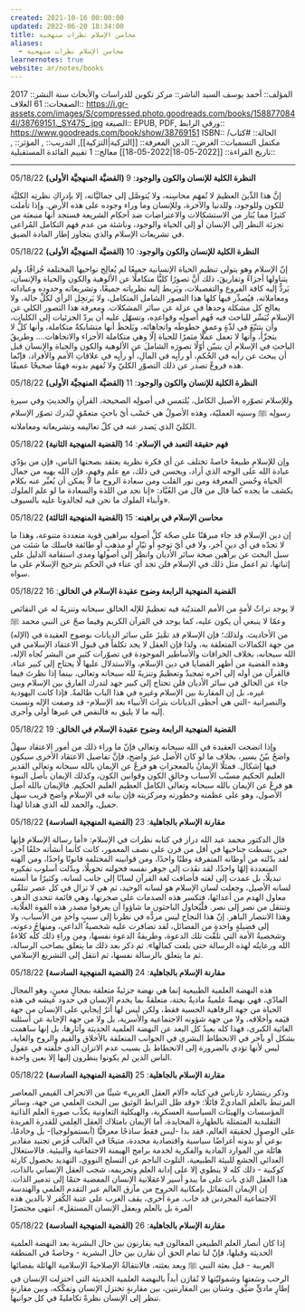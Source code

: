 ```yaml
---
created: 2021-10-16 00:00:00
updated: 2022-06-20 18:34:00
title: محاسن الإسلام نظرات منهجية
aliases:
  - محاسن الإسلام نظرات منهجية
learnernotes: true
website: ar/notes/books
---
```


المؤلف:: أحمد يوسف السيد
الناشر:: مركز تكوين للدراسات والأبحاث
سنة النشر:: 2017
الصفحات:: 61
الغلاف:: <https://i.gr-assets.com/images/S/compressed.photo.goodreads.com/books/1588770844l/38769151._SY475_.jpg>
الصيغة:: EPUB, PDF, ورقي
الرابط:: <https://www.goodreads.com/book/show/38769151>
ISBN::
الحالة:: #كتاب/مكتمل
التسميات::
الغرض:: الدين
المعرفة:: [[التزكية|التزكية]],
التدريب:: ,
المؤثر:: ,
تاريخ القراءة:: [[2022-05-18|2022-05-18]]
معالج:: 1
تقييم الفائدة المستقبلية::

---

05/18/22 **(القضيَّة المنهجيَّة الأولى) النظرة الكلية للإنسان والكون والوجود**: 9

إنَّ هذا الدِّينَ العظيمَ لا تُفهَم محاسِنه، ولا يُتوصَّل إلى جماليَّاته، إلا بإدراكِ نظرتِه الكليَّة للكون وللوجود، وللدنيا والآخرة، وللإنسان وما وراء وجوده على هذه الأرض. وإذا تأملت كثيرًا مما يُثار من الاستشكالات والاعتراضات ضد أحكام الشريعة فستجد أنها منبعثة من تجزئة النظر إلى الإنسان أو إلى الحياة والوجود، وناشئة من عدم فهم التكامل المُراعى في تشريعات الإسلام والذي يتجاوز إطار المادة الضيق.

05/18/22 **(القضيَّة المنهجيَّة الأولى) النظرة الكلية للإنسان والكون والوجود**: 10

إنّ الإسلام وهو يتولى تنظيم الحياة الإنسانية جميعًا لم يُعالِج نواحيها المختلفة جُزافًا، ولم يتناولها أجزاءً وتفاريقَ، ذلك أنَّ تصورًا كليًّا متكاملًا عن الألوهية والكون والحياة والإنسان، يَردُّ إليه كافة الفروع والتفصيلات، ويَربط إليه نظرياته جميعًا، وتشريعاته وحدوده وعباداته ومعاملاته، فيُصدِّر فيها كلها هذا التصور الشامل المتكامل، ولا يَرتجِل الرأي لكُلِّ حالة، ولا يعالج كل مشكلة وحدها في عزلة عن سائر المشكلات. ومعرفة هذا التصور الكلي عن الإسلام تُيَسِّر للباحث فيه فَهم أصولِه وقواعدِه، وتسهّل عليه أن يردّ الجزئيات إلى الكليات، وأن يتتبّعَ في لذّةٍ وعمقٍ خطوطَه واتجاهاتَه، ويَلحظَ أنها متشابكةٌ متكاملة، وأنها كلٌّ لا يتجزّأ، وأنها لا تعمل عملًا مثمرًا للحياة إلّا وهي متكاملة الأجزاء والاتجاهات.... وطريقُ الباحثِ في الإسلام أن يتبيّن أوّلًا تصورَه الشاملَ عن الألوهية والكون والحياة والإنسان قبل أن يبحث عن رأيه في الحُكمِ، أو رأيِه في المالِ، أو رأيِه في علاقاتِ الأمم والأفراد، فإنّما هذه فروعٌ تصدر عن ذلك التصوّرِ الكليّ ولا تُفهم بدونه فهمًا صحيحًا عميقًا.

05/18/22 **(القضيَّة المنهجيَّة الأولى) النظرة الكلية للإنسان والكون والوجود**: 11

وللإسلام تصوّره الأصيل الكامل، يُلتمس في أصولِه الصحيحة، القرآنِ والحديثِ وفي سيرةِ رسولِه ﷺ وسننِه العمليّة، وهذه الأصولُ هي حَسْب أيّ باحثٍ متعمّقٍ ليُدرك تصوّر الإسلام الكليّ الذي يَصدر عنه في كلّ تعاليمه وتشريعاته ومعاملاته.

05/18/22 **(القضية المنهجية الثانية) فهم حقيقة التعبد في الإسلام**: 14

وإن للإسلامِ طبيعةً خاصةً تختلف عن أي فكرة نظرية يعتقد بصحتها الناس، فإن من يؤدّي عبادة الله على الوجه الذي أراد، ويحسن في ذلك، مع علم وفهمٍ، فإن الله يهبه من جمال الحياة وحُسن المعرفة ومن نور القلب ومن سعادة الروح ما لا يمكن أن يُعبِّر عنه بكلام يكشف ما يجده كما قال من قال من العُبَّاد: «إنا نجد من اللذة والسعادة ما لو علم الملوك وأبناء الملوك ما نحن فيه لجالدونا عليه بالسيوف».

05/18/22 **(القضية المنهجية الثالثة) محاسن الإسلام في براهينه**: 15

إن دين الإسلام قد جاء مبرهَنًا على صحّة كلِّ أصولِه ببراهين قوية متعددة متنوعة، وهذا ما لا تجدّه في أي دينٍ آخر، ولا في أيّ توجهٍ أو تيّارٍ أو مذهبٍ أو طائفة فاسلك ما شئت من سبل البحث عن براهين صحة سائر الأديان وانظر إلى أصولها ومدى استقامة الدليل على إثباتها، ثم اعمل مثل ذلك في الإسلام فلن تجد أي عناء في الحكم بترجيح الإسلام على ما سواه.

05/18/22 **القضية المنهجية الرابعة وضوح عقيدة الإسلام في الخالق**: 16

لا يوجد تراثٌ لأمةٍ من الأمم المتديّنة فيه تعظيمٌ للإله الخالق سبحانه وتنزيهٌ له عن النقائص وعمّا لا ينبغي أن يكون عليه، كما يوجد في القرآن الكريم وفيما صحّ عن النبي محمد ﷺ من الأحاديث. ولذلك؛ فإن الإسلام قد تمَّيزَ على سائر الديانات بوضوح العقيدة في (الإله) من جهة الكمالات المتعلقة به، ولذا فإن العقل لا يجد تكلفاً في قبول الاعتقاد الإسلامي في الله سبحانه، بخلاف الخرافات والأساطير الموجودة في تصوّرات كثيرٍ من البشر تُجاه الإله، وهذه القضية من أظهر القضايا في دين الإسلام، والاستدلال عليها لا يحتاج إلى كبير عناء، فالقرآن من أوله إلى آخره تمجيدٌ وتعظيمٌ وتنزيهٌ لله سبحانه وتعالى، بينما إذا نظرتَ فيما جاء عن الخالق في سائر الأديان فلن تحتاج إلى كبير جهد لتدرك الفارق بين الإسلام وبين غيره، بل إن المقارنةَ بين الإسلام وغيره في هذا الباب ظالمةٌ. فإذا كانت اليهودية والنصرانية -التي هي أحظى الديانات بتراث الأنبياء بعد الإسلام- قد وصفت الإله ونسبت إليه ما لا يليق به فالنقص في غيرها أولى وأحرى.

05/18/22 **القضية المنهجية الرابعة وضوح عقيدة الإسلام في الخالق**: 19

وإذا اتضحت العقيدة في الله سبحانه وتعالى فإنّ ما وراء ذلك من أمور الاعتقاد سهلٌ واضحٌ بيّنٌ يسير، بخلاف ما لو كان الأصل غيرَ واضح، فإنَّ تفاصيل الاعتقاد الأخرى سيكون فيها إشكال. فمثلًا الإيمانُ بالمعجزاتِ هو فرعٌ عن الإيمان بالله سبحانه وتعالى القدير العليم الحكيم مسبّب الأسباب وخالقِ الكون وقوانين الكون، وكذلك الإيمان بأصل النبوة هو فرعٌ عن الإيمان بالله سبحانه وتعالى الكامل العظيم العليم الحكيم. فالإيمان بالله أصل الأصول، وهو على عظمته وخطورته ومركزيته فإن بيانه في الإسلام واضح قريب سهل جميل، والحمد لله الذي هدانا لهذا.

05/18/22 **(القضية المنهجية السادسة) مقارنة الإسلام بالجاهلية**: 23

قال الدكتور محمد عبد الله دراز في كتابه نظرات في الإسلام: «أما رسالة الإسلام فإنها حين بسطت جناحيها في أقل من قرن على نصف المعمور، كانت كأنما أنشأته خلقًا آخر، لقد بدّلته من أوطانه المتفرقة وطنًا واحدًا، ومن قوانينه المختلفة قانونًا واحدًا، ومن آلهته المتعددة إلهًا واحدًا، لقد نفَذت إلى جوهر نفسه فحولته تحويلًا، وبدّلت أسلوب تفكيره تبديلًا، بل عمدت إلى لغته فأضافت لغة القرآن لسانًا إلى جانب لسانه، وكثيرًا ما أنسته لسانه الأصيل، وجعلت لسان الإسلام هو لسانه الوحيد، ثم هي لا تزال في كل عصر تتلقّى معاول الهدم من أعدائها، فتكسر هذه الصدمات على صخرتها، وهي قائمة تتحدى الدهر، وتنتقل من نصر إلى نصر. فلْيُحاول الباحثون ما شاؤوا أن يعرفوا مصدر هذه القوة الغلّابة، وهذا الانتصار الباهر. إنّ هذا النجاح ليس مردُّه في نظرنا إلى سببٍ واحدٍ من الأسباب، ولا إلى فضيلةٍ واحدةٍ من الفضائل، لقد تضافرت عليه شخصيةُ الداعي، ومنهاجُ دعوته، وشخصيةُ الأمة التي تلقّت تلك الدعوة، وطريقةُ الدعوة نفسها، ومن وراءِ ذلك كلِّه كلاءةُ الله ورعايتُه لهذه الرسالة حتى بلغت كمالها». ثم ذكر بعد ذلك ما يتعلق بصاحب الرسالة، ثم ما يتعلق بالرسالة نفسها، ثم انتقل إلى التشريع الإسلامي.

05/18/22 **(القضية المنهجية السادسة) مقارنة الإسلام بالجاهلية**: 24

هذه النهضة العلمية الطبيعية إنما هي نهضة جزئيةٌ متعلقة بمجالٍ معينٍ، وهو المجال المادّي، فهي نهضةٌ علميةٌ ماديةٌ بحتة، متعلقةٌ بما يخدم الإنسان في حدود عيشه في هذه الحياة من جهة الرفاهية الحسية فقط، ولكن ليس لها أثرٌ إيجابي على الإنسان من جهة قيَمه وأخلاقه، ولا من جهة شؤونه الاجتماعية والأسرية، بل ولا من جهة الإجابة عن أسئلته الغائية الكبرى، فهذا كله بعيدٌ كل البعد عن النهضة العلمية الحديثة وآثارِها، بل إنها ساهمت بشكل أو بآخر في الانحطاط البشري في الجوانب المتعلقة بالأخلاق والقيم والروح والغاية، ليس لأنها تؤدي بالضرورة إلى الانحطاط بل بسبب عدم الاتزان الذي خلّفته في عقول الناس الذين لم يكونوا ينظرون إليها إلا بعين واحدة.

05/18/22 **(القضية المنهجية السادسة) مقارنة الإسلام بالجاهلية**: 25

وذكر ريتشارد تارناس في كتابه «آلام العقل الغربي» شيئًا من الانحراف القيمي المعاصر المرتبط بالعلم المادي2 قائلًا: «وقد ظل الترابط الوثيق بين البحث العلمي من جهة، وسائر المؤسسات والهيئات السياسية العسكرية، والهيكلية التعاونية يكذِّب صورة العلم الذاتية التقليدية المتمثلة بالطهارة المحايدة، أما الإيمان بامتلاك العقل العِلمي للقدرة الفريدة على الوصول لحقيقة العالم، فقد بدا -ليس فقط ساذجًا معرفيًّا (أبستمولوجيا)- بل وخادمًا، بوعي أو بدونه أغراضًا سياسية واقتصادية محددة، متيحًا في الغالب فُرَص تجنيد مقادير هائلة من الموارد المادية والفكرية لخدمة برامج الهيمنة الاجتماعية والبيئية. فالاستغلال العدائي الجشع للبيئة الطبيعية، التلوث الناجم عن التسلح النووي، التهديد بحصول كارثة كوكبية - ذلك كله لا ينطوي إلا على إدانة العلم وتجريمه، شجب العقل الإنساني بالذات، هذا العقل الذي بات على ما يبدو أسير لاعقلانية الإنسان المفضية حتمًا إلى تدمير الذات. إن الإيمان المتفائل بإمكانية الخروج من مآزق العالم عبر التقدم العلمي والهندسة الاجتماعية المجردين قد خاب. مرة أخرى، يقف الغرب على عتبة الكُفر لا بالدين هذه المرة بل بالعلم وبعقل الإنسان المستقل». انتهى مختصرًا

05/18/22 **(القضية المنهجية السادسة) مقارنة الإسلام بالجاهلية**: 26

إذا كان أنصار العلم الطبيعي المغالون فيه يقارنون بين حال البشرية بعد النهضة العلمية الحديثة وقبلها، فإنّ لنا تمام الحق أن نقارن بين حال البشرية - وخاصةً في المنطقة العربية - قبل بعثة النبي ﷺ وبعد بعثته، فالانتقالةُ الإصلاحيةُ الإسلامية الهائلة بفضائها الرحب وسَعتها وشموليّتها لا تُقارَن أبداً بالنهضة العلمية الحديثة التي اختزلت الإنسان في إطارٍ ماديٍّ ضيِّق. وشتان بين المقارنتين، بين مقارنةٍ تختزل الإنسان وتفكّكه، وبين مقارنةٍ تنظر إلى الإنسان نظرةً تكامليةً في كل جوانبها.
